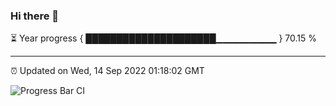 ### Hi there 👋

⏳ Year progress { █████████████████████▁▁▁▁▁▁▁▁▁ } 70.15 %

---

⏰ Updated on Wed, 14 Sep 2022 01:18:02 GMT

![Progress Bar CI](https://github.com/liununu/liununu/workflows/Progress%20Bar%20CI/badge.svg)
